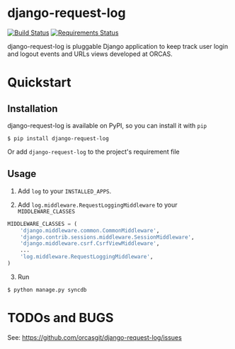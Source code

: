 django-request-log
==================
[![Build Status](https://travis-ci.org/orcasgit/django-request-log.png)](https://travis-ci.org/orcasgit/django-request-log) [![Requirements Status](https://requires.io/github/orcasgit/django-request-log/requirements.png?branch=master)](https://requires.io/github/orcasgit/django-request-log/requirements/?branch=master)

django-request-log is pluggable Django application to keep track user login and logout events and URLs views 
developed at ORCAS.

Quickstart
==========

Installation
------------

django-request-log is available on PyPI, so you can install it with `pip`

```
$ pip install django-request-log
```

Or add `django-request-log` to the project's requirement file

Usage
-----

1. Add `log` to your `INSTALLED_APPS`.

2. Add `log.middleware.RequestLoggingMiddleware` to your `MIDDLEWARE_CLASSES`

```python
MIDDLEWARE_CLASSES = (
    'django.middleware.common.CommonMiddleware',
    'django.contrib.sessions.middleware.SessionMiddleware',
    'django.middleware.csrf.CsrfViewMiddleware',
    ...
    'log.middleware.RequestLoggingMiddleware',
)
```

3. Run

```
$ python manage.py syncdb
```

TODOs and BUGS
==============

See: https://github.com/orcasgit/django-request-log/issues
